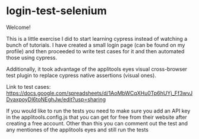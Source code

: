 # login-test-selenium
Welcome!

This is a little exercise I did to start learning cypress instead of watching a bunch of tutorials. I have created a small login page (can be found on my profile) and then proceeded to write test cases for it and then automated those using cypress.

Additionally, it took advantage of the applitools eyes visual cross-browser test plugin to replace cypress native assertions (visual ones).

Link to test cases: https://docs.google.com/spreadsheets/d/1AoMbWCqXHu0Tp6hUYj_Ff3wvJDvaxpoyDl6toNEghJw/edit?usp=sharing

If you would like to run the tests you need to make sure you add an API key in the applitools.config.js that you can get for free from their website after creating a free account. Other than this you can comment out the test and any mentiones of the applitools eyes and still run the tests
